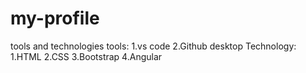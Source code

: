 # my-profile

tools and technologies
tools:
1.vs code
2.Github desktop
Technology:
1.HTML
2.CSS
3.Bootstrap
4.Angular